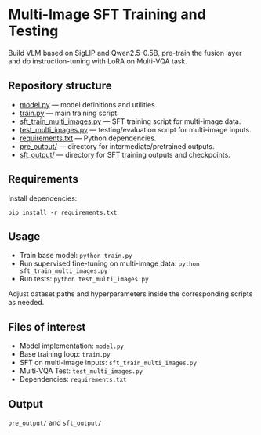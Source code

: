 # Multi-Image SFT Training and Testing

Build VLM based on SigLIP and Qwen2.5-0.5B, pre-train the fusion layer and do instruction-tuning with LoRA on Multi-VQA task.

## Repository structure

- [model.py](model.py) — model definitions and utilities.
- [train.py](train.py) — main training script.
- [sft_train_multi_images.py](sft_train_multi_images.py) — SFT training script for multi-image data.
- [test_multi_images.py](test_multi_images.py) — testing/evaluation script for multi-image inputs.
- [requirements.txt](requirements.txt) — Python dependencies.
- [pre_output/](pre_output/) — directory for intermediate/pretrained outputs.
- [sft_output/](sft_output/) — directory for SFT training outputs and checkpoints.

## Requirements

Install dependencies:

```
pip install -r requirements.txt
```

## Usage

- Train base model: ```python train.py```
- Run supervised fine-tuning on multi-image data: ```python sft_train_multi_images.py```
- Run tests: ```python test_multi_images.py```

Adjust dataset paths and hyperparameters inside the corresponding scripts as needed.


## Files of interest

- Model implementation: `model.py`
- Base training loop: `train.py`
- SFT on multi-image inputs: `sft_train_multi_images.py`
- Multi-VQA Test: `test_multi_images.py`
- Dependencies: `requirements.txt`





## Output
`pre_output/` and `sft_output/`
